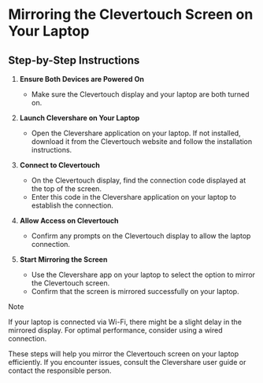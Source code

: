 # Mirroring the Clevertouch Screen on Your Laptop

## Step-by-Step Instructions

1. **Ensure Both Devices are Powered On**
   - Make sure the Clevertouch display and your laptop are both turned on.

2. **Launch Clevershare on Your Laptop**
   - Open the Clevershare application on your laptop. If not installed, download it from the Clevertouch website and follow the installation instructions.

3. **Connect to Clevertouch**
   - On the Clevertouch display, find the connection code displayed at the top of the screen.
   - Enter this code in the Clevershare application on your laptop to establish the connection.

4. **Allow Access on Clevertouch**
   - Confirm any prompts on the Clevertouch display to allow the laptop connection.

5. **Start Mirroring the Screen**
   - Use the Clevershare app on your laptop to select the option to mirror the Clevertouch screen.
   - Confirm that the screen is mirrored successfully on your laptop.

> [!NOTE]
> If your laptop is connected via Wi-Fi, there might be a slight delay in the mirrored display. For optimal performance, consider using a wired connection.

These steps will help you mirror the Clevertouch screen on your laptop efficiently. If you encounter issues, consult the Clevershare user guide or contact the responsible person.